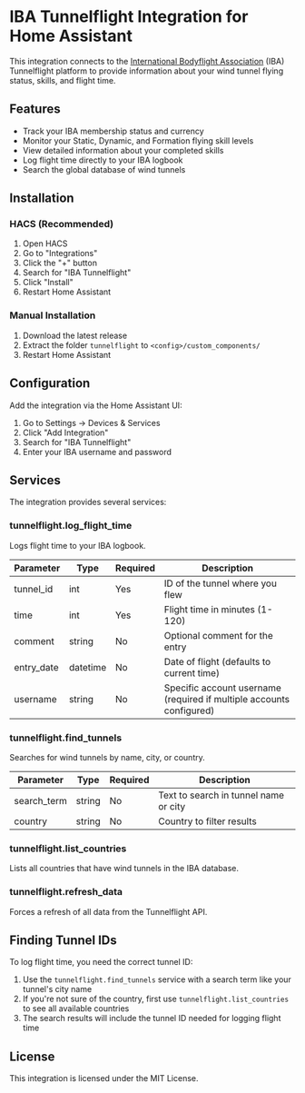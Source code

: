 # IBA Tunnelflight Integration for Home Assistant

This integration connects to the [International Bodyflight Association](https://www.tunnelflight.com/) (IBA) Tunnelflight platform to provide information about your wind tunnel flying status, skills, and flight time.

## Features

- Track your IBA membership status and currency
- Monitor your Static, Dynamic, and Formation flying skill levels
- View detailed information about your completed skills
- Log flight time directly to your IBA logbook
- Search the global database of wind tunnels

## Installation

### HACS (Recommended)

1. Open HACS
2. Go to "Integrations"
3. Click the "+" button
4. Search for "IBA Tunnelflight"
5. Click "Install"
6. Restart Home Assistant

### Manual Installation

1. Download the latest release
2. Extract the folder `tunnelflight` to `<config>/custom_components/`
3. Restart Home Assistant

## Configuration

Add the integration via the Home Assistant UI:

1. Go to Settings → Devices & Services
2. Click "Add Integration"
3. Search for "IBA Tunnelflight"
4. Enter your IBA username and password

## Services

The integration provides several services:

### tunnelflight.log_flight_time

Logs flight time to your IBA logbook.

| Parameter | Type | Required | Description |
|-----------|------|----------|-------------|
| tunnel_id | int | Yes | ID of the tunnel where you flew |
| time | int | Yes | Flight time in minutes (1-120) |
| comment | string | No | Optional comment for the entry |
| entry_date | datetime | No | Date of flight (defaults to current time) |
| username | string | No | Specific account username (required if multiple accounts configured) |

### tunnelflight.find_tunnels

Searches for wind tunnels by name, city, or country.

| Parameter | Type | Required | Description |
|-----------|------|----------|-------------|
| search_term | string | No | Text to search in tunnel name or city |
| country | string | No | Country to filter results |

### tunnelflight.list_countries

Lists all countries that have wind tunnels in the IBA database.

### tunnelflight.refresh_data

Forces a refresh of all data from the Tunnelflight API.

## Finding Tunnel IDs

To log flight time, you need the correct tunnel ID:

1. Use the `tunnelflight.find_tunnels` service with a search term like your tunnel's city name
2. If you're not sure of the country, first use `tunnelflight.list_countries` to see all available countries
3. The search results will include the tunnel ID needed for logging flight time

## License

This integration is licensed under the MIT License.